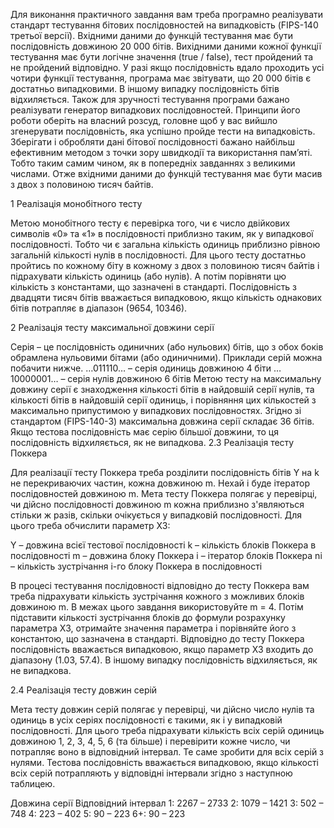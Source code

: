 Для виконання практичного завдання вам треба програмно реалізувати стандарт тестування бітових послідовностей  на випадковість (FIPS-140 третьої версії). Вхідними даними до функцій тестування має бути послідовність довжиною 20 000 бітів. Вихідними даними кожної функції тестування має бути логічне значення (true / false), тест пройдений та не пройдений відповідно. У разі якщо послідовність вдало проходить усі чотири функції тестування, програма має звітувати, що 20 000 бітів є достатньо випадковими. В іншому випадку послідовність бітів відхиляється.
Також для зручності тестування програми бажано реалізувати генератор випадкових послідовностей. Принципи його роботи оберіть на власний розсуд, головне щоб у вас вийшло згенерувати послідовність, яка успішно пройде тести на випадковість.
Зберігати і обробляти дані бітової послідовності бажано найбільш ефективним методом з точки зору швидкодії та використання памʼяті. Тобто таким самим чином, як в попередніх завданнях з великими числами. Отже вхідними даними до функцій тестування має бути масив з двох з половиною тисяч байтів.

1 Реалізація монобітного тесту

Метою монобітного тесту є перевірка того, чи є число двійкових символів «0» та «1» в послідовності  приблизно таким, як у випадкової послідовності. Тобто чи є загальна кількість одиниць приблизно рівною загальній кількості нулів в послідовності.
Для цього тесту достатньо пройтись по кожному біту в кожному з двох з половиною тисяч байтів і підрахувати кількість одиниць (або нулів). А потім порівняти цю кількість з константами, що зазначені в стандарті. Послідовність з двадцяти тисяч бітів вважається випадковою, якщо кількість однакових бітів потрапляє в діапазон (9654, 10346).

2 Реалізація тесту максимальної довжини серії

Серія – це послідовність одиничних (або нульових) бітів, що з обох боків обрамлена нульовими бітами (або одиничними). Приклади серій можна побачити нижче.
…011110… 	– серія одиниць довжиною 4 біти
…10000001… 	– серія нулів довжиною 6 бітів
Метою тесту на максимальну довжину серії є знаходження кількості бітів в найдовшій серії нулів, та кількості бітів в найдовшій серії одиниць, і порівняння цих кількостей з максимально припустимою у випадкових послідовностях. Згідно зі стандартом (FIPS-140-3) максимальна довжина серії складає 36 бітів. Якщо тестова послідовність має серію більшої довжини, то ця послідовність відхиляється, як не випадкова.
2.3 Реалізація тесту Поккера

Для реалізації тесту Поккера треба розділити послідовність бітів Y на k не перекриваючих частин, кожна довжиною m. Нехай i буде ітератор послідовностей довжиною m. Мета тесту Поккера полягає у перевірці, чи дійсно послідовності довжиною m кожна приблизно з'являються стільки ж разів, скільки очікується у випадковій послідовності. Для цього треба обчислити параметр X3:

Y – довжина всієї тестової послідовності
k – кількість блоків Поккера в послідовності
m – довжина блоку Поккера
i – ітератор блоків Поккера
ni – кількість зустрічання i-го блоку Поккера в послідовності

В процесі тестування послідовності відповідно до тесту Поккера вам треба підрахувати кількість зустрічання кожного з можливих блоків довжиною m. В межах цього завдання використовуйте m = 4. Потім підставити кількості зустрічання блоків до формули розрахунку параметра X3, отримайте значення параметра і порівняйте його з константою, що зазначена в стандарті.
Відповідно до тесту Поккера послідовність вважається випадковою, якщо параметр X3 входить до діапазону (1.03, 57.4). В іншому випадку послідовність відхиляється, як не випадкова.

2.4 Реалізація тесту довжин серій

Мета тесту довжин серій полягає у перевірці, чи дійсно число нулів та одиниць в усіх серіях послідовності є такими, як і у випадковій послідовності. Для цього треба підрахувати кількість всіх серій одиниць довжиною 1, 2, 3, 4, 5, 6 (та більше) і перевірити кожне число, чи потрапляє воно в відповідний інтервал. Те саме зробити для всіх серій з нулями.
Тестова послідовність вважається випадковою, якщо кількості всіх серій потрапляють у відповідні інтервали згідно з наступною таблицею.

Довжина серії
Відповідний інтервал
1: 2267 – 2733
2: 1079 – 1421
3: 502 – 748
4: 223 – 402
5: 90 – 223
6+: 90 – 223


